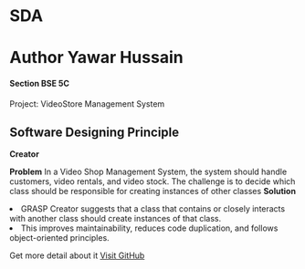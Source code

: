 # SDA
<h1>Author Yawar Hussain</h1>
<h4>Section BSE 5C </h4>

Project: VideoStore Management System
<h2>Software Designing Principle </h2>
<strong>Creator</strong>
<p><strong>Problem</strong>
    In a Video Shop Management System, the system should handle customers, video rentals, and video stock. The challenge is to decide which class should be responsible for creating instances of other classes 
    <strong>Solution</strong>
    <li style="disc"> GRASP Creator suggests that a class that contains or closely interacts with another class should create instances of that class.</li>
    <li style="disc">This improves maintainability, reduces code duplication, and follows object-oriented principles.</li>
</p>

<p>Get more detail about it <a href="https://github.com/yawarhussain7/SDA" >Visit GitHub</a></p>
